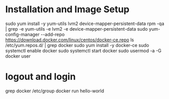 # Installation and Image Setup

sudo yum install -y yum-utils lvm2 device-mapper-persistent-data
rpm -qa | grep -e yum-utils -e lvm2 -e device-mapper-persistent-data
sudo yum-config-manager --add-repo https://download.docker.com/linux/centos/docker-ce.repo
ls /etc/yum.repos.d/ | grep docker
sudo yum install -y docker-ce
sudo systemctl enable docker
sudo systemctl start docker
sudo usermod -a -G docker user
# logout and login
grep docker /etc/group
docker run hello-world

